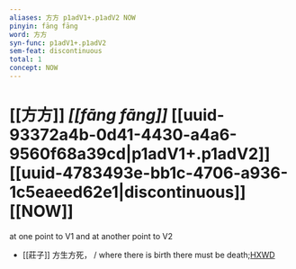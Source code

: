 ```yaml
---
aliases: 方方 p1adV1+.p1adV2 NOW
pinyin: fāng fāng
word: 方方
syn-func: p1adV1+.p1adV2
sem-feat: discontinuous
total: 1
concept: NOW 
---
```

# [[方方]] *[[fāng fāng]]*  [[uuid-93372a4b-0d41-4430-a4a6-9560f68a39cd|p1adV1+.p1adV2]] [[uuid-4783493e-bb1c-4706-a936-1c5eaeed62e1|discontinuous]] [[NOW]]
at one point to V1 and at another point to V2
 - [[莊子]] 方生方死， / where there is birth there must be death;[HXWD](https://hxwd.org/textview.html?location=KR5c0126_tls_002-6a.10)